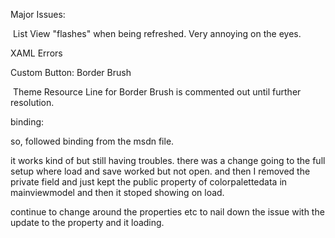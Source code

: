 ﻿Major Issues:

​	List View "flashes" when being refreshed. Very annoying on the eyes.

XAML Errors

Custom Button: Border Brush

​	Theme Resource Line for Border Brush is commented out until further resolution.





binding:



so, followed binding from the msdn file.

it works kind of but still having troubles. there was a change going to the full setup where load and save worked but not open. and then I removed the private field and just kept the public property of colorpalettedata in mainviewmodel and then it stoped showing on load.

continue to change around the properties etc to nail down the issue with the update to the property and it loading.
